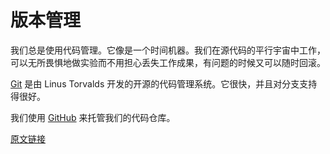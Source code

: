 # 版本管理

我们总是使用代码管理。它像是一个时间机器。我们在源代码的平行宇宙中工作，可以无所畏惧地做实验而不用担心丢失工作成果，有问题的时候又可以随时回滚。

[Git](http://git-scm.com/) 是由 Linus Torvalds 开发的开源的代码管理系统。它很快，并且对分支支持得很好。

我们使用 [GitHub](http://github.com/) 来托管我们的代码仓库。

[原文链接](https://thoughtbot.com/playbook/developing/version-control)

